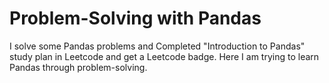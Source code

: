 # Problem-Solving with Pandas
I solve some Pandas problems and Completed "Introduction to Pandas"
study plan in Leetcode and get a Leetcode badge.
Here I am trying to learn Pandas through problem-solving.
